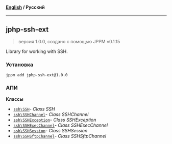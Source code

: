 #### [English](README.md) / **Русский**

---

## jphp-ssh-ext
> версия 1.0.0, создано с помощью JPPM v0.1.15

Library for working with SSH.

### Установка
```
jppm add jphp-ssh-ext@1.0.0
```

### АПИ
**Классы**
- [`ssh\SSH`](api-docs/classes/ssh/SSH.ru.md)- _Class SSH_
- [`ssh\SSHChannel`](api-docs/classes/ssh/SSHChannel.ru.md)- _Class SSHChannel_
- [`ssh\SSHException`](api-docs/classes/ssh/SSHException.ru.md)- _Class SSHException_
- [`ssh\SSHExecChannel`](api-docs/classes/ssh/SSHExecChannel.ru.md)- _Class SSHExecChannel_
- [`ssh\SSHSession`](api-docs/classes/ssh/SSHSession.ru.md)- _Class SSHSession_
- [`ssh\SSHSftpChannel`](api-docs/classes/ssh/SSHSftpChannel.ru.md)- _Class SSHSftpChannel_